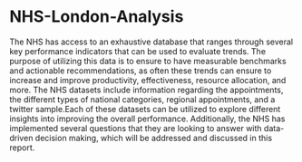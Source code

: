 # NHS-London-Analysis
The NHS has access to an exhaustive database that ranges through several key 
performance indicators that can be used to evaluate trends. The purpose of utilizing this 
data is to ensure to have measurable benchmarks and actionable recommendations, as 
often these trends can ensure to increase and improve productivity, effectiveness, 
resource allocation, and more. The NHS datasets include information regarding the 
appointments, the different types of national categories, regional appointments, and a 
twitter sample.Each of these datasets can be utilized to explore different insights into 
improving the overall performance. Additionally, the NHS has implemented several 
questions that they are looking to answer with data-driven decision making, which will 
be addressed and discussed in this report. 
